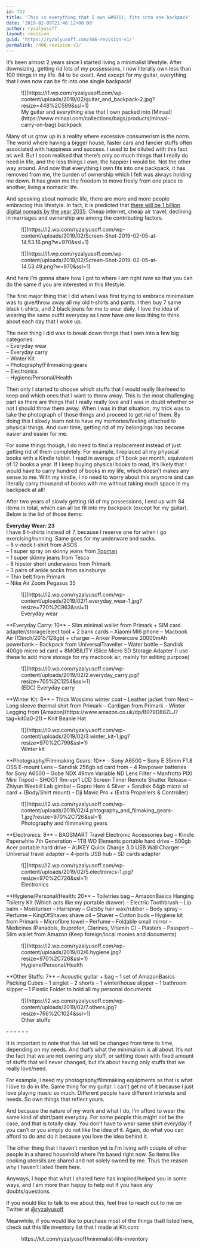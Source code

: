 ```yaml
---
id: 722
title: 'This is everything that I own &#8211; fits into one backpack'
date: '2019-02-09T21:46:12+00:00'
author: ryzalyusoff
layout: revision
guid: 'https://ryzalyusoff.com/406-revision-v1/'
permalink: /406-revision-v1/
---
```


It’s been almost 2 years since I started living a minimalist lifestyle. After downsizing, getting rid lots of my possessions, I now literally own less than 100 things in my life. 84 to be exact. And except for my guitar, everything that I own now can be fit into one single backpack!

<div class="wp-block-image"><figure class="aligncenter is-resized">![](https://i1.wp.com/ryzalyusoff.com/wp-content/uploads/2019/02/guitar_and_backpack-2.jpg?resize=448%2C599&ssl=1)<figcaption>My guitar and everything else that I own packed into [Minaal](https://www.minaal.com/collections/bags/products/minaal-carry-on-bag) backpack  
</figcaption></figure></div>Many of us grow up in a reality where excessive consumerism is the norm. The world where having a bigger house, faster cars and fancier stuffs often associated with happiness and success. I used to be diluted with this fact as well. But I soon realised that there’s only so much things that I really do need in life, and the less things I own, the happier I would be. Not the other way around. And now that everything I own fits into one backpack, it has removed from me, the burden of ownership which I felt was always holding me down. It has given me the freedom to move freely from one place to another, living a nomadic life.

And speaking about nomadic life, there are more and more people embracing this lifestyle. In fact, it is predicted that [there will be 1 billion digital nomads by the year 2035](https://www.youtube.com/watch?v=4IYOZ6H0UNk&t=14s). Cheap internet, cheap air travel, declining in marriages and ownership are among the contributing factors.

<figure class="wp-block-image">![](https://i2.wp.com/ryzalyusoff.com/wp-content/uploads/2019/02/Screen-Shot-2019-02-05-at-14.53.16.png?w=970&ssl=1)</figure><figure class="wp-block-image">![](https://i1.wp.com/ryzalyusoff.com/wp-content/uploads/2019/02/Screen-Shot-2019-02-05-at-14.53.49.png?w=970&ssl=1)</figure>And here I’m gonna share how I got to where I am right now so that you can do the same if you are interested in this lifestyle.

The first major thing that I did when I was first trying to embrace minimalism was to give/throw away all my old t-shirts and pants. I then buy 7 same black t-shirts, and 2 black jeans for me to wear daily. I love the idea of wearing the same outfit everyday as I now have one less thing to think about each day that I woke up.

The next thing I did was to break down things that I own into a few big categories:  
– Everyday wear  
– Everyday carry  
– Winter Kit  
– Photography/Filmmaking gears  
– Electronics  
– Hygiene/Personal/Health

Then only I started to choose which stuffs that I would really like/need to keep and which ones that I want to throw away. This is the most challenging part as there are things that I really really love and I was in doubt whether or not I should throw them away. When I was in that situation, my trick was to take the photograph of those things and proceed to get rid of them. By doing this I slowly learn not to have my memories/feeling attached to physical things. And over time, getting rid of my belongings has become easier and easier for me.

For some things though, I do need to find a replacement instead of just getting rid of them completely. For example, I replaced all my physical books with a Kindle tablet. I read in average of 1 book per month, equivalent of 12 books a year. If I keep buying physical books to read, it’s likely that I would have to carry hundred of books in my life, which doesn’t makes any sense to me. With my kindle, I no need to worry about this anymore and can literally carry thousand of books with me without taking much space in my backpack at all!

After two years of slowly getting rid of my possessions, I end up with 84 items in total, which can all be fit into my backpack (except for my guitar). Below is the list of those items:

**Everyday Wear: 23**  
I have 8 t-shirts instead of 7, because I reserve one for when I go exercising/running. Same goes for my underware and socks.   
– 8 v-neck t-shirt from ASOS  
– 1 super spray on skinny jeans from [Topman](http://www.topman.com/webapp/wcs/stores/servlet/ProductDisplay?searchTermScope=3&searchType=ALL&viewAllFlag=false&CE3_ENDECA_PRODUCT_ROLLUP_ENABLED=N&catalogId=33056&productOnlyCount=1&sort_field=Relevance&storeId=12555&qubitRefinements=siteId%3DTopManUK&langId=-1&beginIndex=1&productId=17435337&pageSize=20&defaultGridLayout=3&searchTerm=69D12JBLK&productIdentifierproduct=product&DM_PersistentCookieCreated=true&searchTermOperator=LIKE&x=25&geoip=search&y=11)  
– 1 super skinny jeans from Tesco  
– 8 hipster short underwares from Primark   
– 3 pairs of ankle socks from sainsburys  
– Thin belt from Primark  
– Nike Air Zoom Pegasus 35

<div class="wp-block-image"><figure class="aligncenter is-resized">![](https://i2.wp.com/ryzalyusoff.com/wp-content/uploads/2019/02/1.everyday_wear-1.jpg?resize=720%2C963&ssl=1)<figcaption>Everyday wear</figcaption></figure></div>**Everyday Carry: 10**  
– Slim minimal wallet from Primark + SIM card adapter/storage/eject tool + 2 bank cards  
– Xiaomi MI6 phone   
– Macbook Air (13inch/2015/128gb) + charger  
– Anker Powercore 20000mAh powerbank   
– Backpack from UniversalTraveller  
– Water bottle  
– Sandisk 400gb micro sd card + 8MOBILITY iSlice Micro SD Storage Adapter (I use these to add more storage for my macbook air, mainly for editing purpose)

<div class="wp-block-image"><figure class="aligncenter is-resized">![](https://i0.wp.com/ryzalyusoff.com/wp-content/uploads/2019/02/2.everyday_carry.jpg?resize=705%2C1254&ssl=1)<figcaption>(EDC) Everyday carry</figcaption></figure></div>**Winter Kit: 6**  
– Thick Wossimo winter coat   
– Leather jacket from Next  
– Long sleeve thermal shirt from Primark  
– Cardigan from Primark  
– Winter Legging from [Amazon](https://www.amazon.co.uk/dp/B079D88ZLJ?tag=kit0a0-21)  
– Knit Beanie Hat

<div class="wp-block-image"><figure class="aligncenter">![](https://i0.wp.com/ryzalyusoff.com/wp-content/uploads/2019/02/3.winter_kit-1.jpg?resize=970%2C799&ssl=1)<figcaption>Winter kit</figcaption></figure></div>**Photography/Filmmaking Gears: 10**  
– Sony A6500   
– Sony E 35mm F1.8 OSS E-mount Lens  
– Sandisk 256gb sd card from  
– 4 Ravpower batteries for Sony A6500  
– Gobe NDX 49mm Variable ND Lens Filter  
– Manfrotto PIXI Mini Tripod  
– SHOOT Rm-vpr1 LCD Screen Timer Remote Shutter Release   
– Zhiyun Weebill Lab gimbal  
– Gopro Hero 4 Silver + Sandisk 64gb micro sd card + (Body/Shirt mount)  
– Dji Mavic Pro + (Extra Propellers &amp; Controller)

<div class="wp-block-image"><figure class="aligncenter">![](https://i2.wp.com/ryzalyusoff.com/wp-content/uploads/2019/02/4.phtography_and_filmaking_gears-1.jpg?resize=970%2C726&ssl=1)<figcaption>Photography and filmmaking gears</figcaption></figure></div>**Electronics: 8**  
– BAGSMART Travel Electronic Accessories bag  
– Kindle Paperwhite 7th Generation  
– 1TB WD Elements portable hard drive   
– 500gb Acer portable hard drive  
– AUKEY Quick Charge 3.0 USB Wall Charger  
– Universal travel adapter  
– 4-ports USB hub  
– SD cards adapter

<figure class="wp-block-image">![](https://i2.wp.com/ryzalyusoff.com/wp-content/uploads/2019/02/5.electronics-1.jpg?resize=970%2C726&ssl=1)<figcaption>Electronics</figcaption></figure>**Hygiene/Personal/Health: 20**  
– Toiletries bag  
– AmazonBasics Hanging Toiletry Kit (Which acts like my portable drawer)  
– Electric Toothbrush  
– Lip balm  
– Moisturiser  
– Hairspray  
– Gatsby hair wax/rubber  
– Body spray  
– Perfume  
– KingOfShaves shave oil  
– Shaver  
– Cotton buds  
– Hygiene kit from Primark  
– Microfibre towel  
– Perfume  
– Foldable small mirror  
– Medicines (Panadols, Ibuprofen, Clarines, Vitamin C)  
– Plasters  
– Passport  
– Slim wallet from Amazon (Keep foreign/local monies and documents)

<figure class="wp-block-image">![](https://i2.wp.com/ryzalyusoff.com/wp-content/uploads/2019/02/6.hygiene.jpg?resize=970%2C726&ssl=1)<figcaption>Hygiene/Personal/Health</figcaption></figure>  
**Other Stuffs: 7**  
– Acoustic guitar + bag  
– 1 set of AmazonBasics Packing Cubes  
– 1 singlet  
– 2 shorts  
– 1 winter/house slipper  
– 1 bathroom slipper  
– 1 Plastic Folder to hold all my personal documents

<div class="wp-block-image"><figure class="aligncenter">![](https://i2.wp.com/ryzalyusoff.com/wp-content/uploads/2019/02/7.others.jpg?resize=766%2C1024&ssl=1)<figcaption>Other stuffs</figcaption></figure></div>- - - - - -

It is important to note that this list will be changed from time to time, depending on my needs. And that’s what the minimalism is all about. It’s not the fact that we are not owning any stuff, or settling down with fixed amount of stuffs that will never changed, but it’s about having only stuffs that we really love/need.

For example, I need my photography/filmmaking equipments as that is what I love to do in life. Same thing for my guitar. I can’t get rid of it because I just love playing music so much. Different people have different interests and needs. So own things that reflect yours.

And because the nature of my work and what I do, I’m afford to wear the same kind of shirt/pant everyday. For some people this might not be the case, and that is totally okay. You don’t have to wear same shirt everyday if you can’t or you simply do not like the idea of it. Again, do what you can afford to do and do it because you love the idea behind it.

The other thing that I haven’t mention yet is I’m living with couple of other people in a shared household where I’m based right now. So items like cooking utensils are shared and not solely owned by me. Thus the reason why I haven’t listed them here.

Anyways, I hope that what I shared here has inspired/helped you in some ways, and I am more than happy to help out if you have any doubts/questions.

If you would like to talk to me about this, feel free to reach out to me on Twitter at [@ryzalyusoff](https://twitter.com/ryzalyusoff)

Meanwhile, if you would like to purchase most of the things thatI listed here, check out this life inventory list that I made at Kit.com:

<figure class="wp-block-embed is-type-rich is-provider-kit"><div class="wp-block-embed__wrapper">https://kit.com/ryzalyusoff/minimalist-life-inventory </div></figure>
